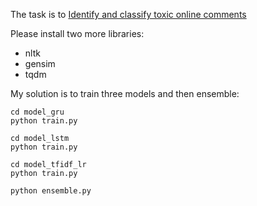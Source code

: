 The task is to [Identify and classify toxic online comments](https://www.kaggle.com/c/jigsaw-toxic-comment-classification-challenge)

Please install two more libraries:
* nltk
* gensim
* tqdm

My solution is to train three models and then ensemble:
```
cd model_gru
python train.py

cd model_lstm
python train.py

cd model_tfidf_lr
python train.py

python ensemble.py
```
